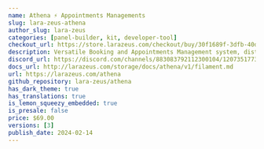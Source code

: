 ```yaml
---
name: Athena ⚡️ Appointments Managements
slug: lara-zeus-athena
author_slug: lara-zeus
categories: [panel-builder, kit, developer-tool]
checkout_url: https://store.larazeus.com/checkout/buy/30f1689f-3dfb-40d0-aa7a-ee210b01c066?embed=1&media=0&logo=0&desc=0
description: Versatile Booking and Appointments Management system, distinguished by its high level of customization.
discord_url: https://discord.com/channels/883083792112300104/1207351773124104313
docs_url: http://larazeus.com/storage/docs/athena/v1/filament.md
url: https://larazeus.com/athena
github_repository: lara-zeus/athena
has_dark_theme: true
has_translations: true
is_lemon_squeezy_embedded: true
is_presale: false
price: $69.00
versions: [3]
publish_date: 2024-02-14
---
```


